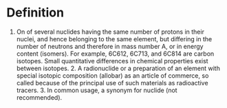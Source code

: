 # Definition

1.  On of several nuclides having the same number of protons in their
    nuclei, and hence belonging to the same element, but differing in
    the number of neutrons and therefore in mass number A, or in energy
    content (isomers). For example, 6C612, 6C713, and 6C814 are carbon
    isotopes. Small quantitative differences in chemical properties
    exist between isotopes. 2. A radionuclide or a preparation of an
    element with special isotopic composition (allobar) as an article of
    commerce, so called because of the principal use of such materials
    as radioactive tracers. 3. In common usage, a synonym for nuclide
    (not recommended).
